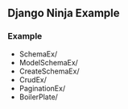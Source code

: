 ## Django Ninja Example

### Example
- SchemaEx/
- ModelSchemaEx/
- CreateSchemaEx/
- CrudEx/
- PaginationEx/
- BoilerPlate/